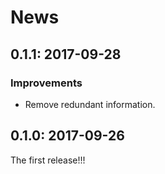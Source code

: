 # News

## 0.1.1: 2017-09-28

### Improvements

  * Remove redundant information.

## 0.1.0: 2017-09-26

The first release!!!
